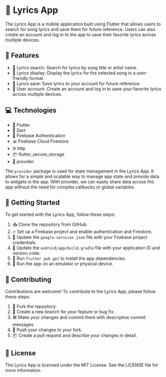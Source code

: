# 🎵 Lyrics App

The Lyrics App is a mobile application built using Flutter that allows users to search for song lyrics and save them for future reference. Users can also create an account and log in to the app to save their favorite lyrics across multiple devices.

## 🚀 Features

- 🎤 Lyrics search: Search for lyrics by song title or artist name.
- 📄 Lyrics display: Display the lyrics for the selected song in a user-friendly format.
- 💾 Lyrics save: Save lyrics to your account for future reference.
- 👤 User account: Create an account and log in to save your favorite lyrics across multiple devices.

## 💻 Technologies

- 📱 Flutter
- 🎯 Dart
- 🔐 Firebase Authentication
- 📊 Firebase Cloud Firestore
- 🌐 http
- 📦 flutter_secure_storage
- 🔄 provider

The `provider` package is used for state management in the Lyrics App. It allows for a simple and scalable way to manage app state and provide data to widgets in the app. With provider, we can easily share data across the app without the need for complex callbacks or global variables.

## 🏁 Getting Started

To get started with the Lyrics App, follow these steps:

1. 📥 Clone the repository from GitHub.
2. 🔥 Set up a Firebase project and enable authentication and Firestore.
3. 🔄 Update the `google-services.json` file with your Firebase project credentials.
4. 📝 Update the `android/app/build.gradle` file with your application ID and version code.
5. 🚀 Run `flutter pub get` to install the app dependencies.
6. 📱 Run the app on an emulator or physical device.

## 🤝 Contributing

Contributions are welcome! To contribute to the Lyrics App, please follow these steps:

1. 🍴 Fork the repository.
2. 🌟 Create a new branch for your feature or bug fix.
3. 🛠️ Make your changes and commit them with descriptive commit messages.
4. 🚀 Push your changes to your fork.
5. 📦 Create a pull request and describe your changes in detail.

## 📄 License

The Lyrics App is licensed under the MIT License. See the LICENSE file for more information.
